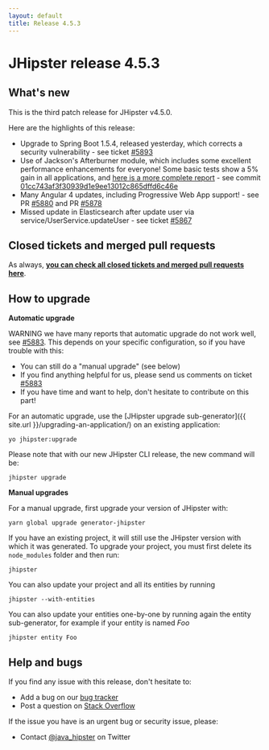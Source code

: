 ```yaml
---
layout: default
title: Release 4.5.3
---
```


JHipster release 4.5.3
==================

What's new
----------

This is the third patch release for JHipster v4.5.0.

Here are the highlights of this release:

- Upgrade to Spring Boot 1.5.4, released yesterday, which corrects a security vulnerability - see ticket [#5893](https://github.com/bpmlabs/generator-jhipster/issues/5893)
- Use of Jackson's Afterburner module, which includes some excellent performance enhancements for everyone! Some basic tests show a 5% gain in all applications, and [here is a more complete report](http://technicalrex.com/2015/02/27/performance-playground-jackson-vs-protocol-buffers-part-2) - see commit [01cc743af3f30939d1e9ee13012c865dffd6c46e](https://github.com/bpmlabs/generator-jhipster/commit/01cc743af3f30939d1e9ee13012c865dffd6c46e)
- Many Angular 4 updates, including Progressive Web App support! - see PR [#5880](https://github.com/bpmlabs/generator-jhipster/pull/5880) and PR [#5878](https://github.com/bpmlabs/generator-jhipster/pull/5878)
- Missed update in Elasticsearch after update user via service/UserService.updateUser - see ticket [#5867](https://github.com/bpmlabs/generator-jhipster/issues/5867)

Closed tickets and merged pull requests
------------
As always, __[you can check all closed tickets and merged pull requests here](https://github.com/bpmlabs/generator-jhipster/issues?q=milestone%3A4.5.3+is%3Aclosed)__.

How to upgrade
------------

**Automatic upgrade**

WARNING we have many reports that automatic upgrade do not work well, see [#5883](https://github.com/bpmlabs/generator-jhipster/issues/5883). This depends on your specific configuration, so if you have trouble with this:

- You can still do a "manual upgrade" (see below)
- If you find anything helpful for us, please send us comments on ticket [#5883](https://github.com/bpmlabs/generator-jhipster/issues/5883)
- If you have time and want to help, don't hesitate to contribute on this part!

For an automatic upgrade, use the [JHipster upgrade sub-generator]({{ site.url }}/upgrading-an-application/) on an existing application:

```
yo jhipster:upgrade
```

Please note that with our new JHipster CLI release, the new command will be:

```
jhipster upgrade
```

**Manual upgrades**

For a manual upgrade, first upgrade your version of JHipster with:

```
yarn global upgrade generator-jhipster
```

If you have an existing project, it will still use the JHipster version with which it was generated.
To upgrade your project, you must first delete its `node_modules` folder and then run:

```
jhipster
```

You can also update your project and all its entities by running

```
jhipster --with-entities
```

You can also update your entities one-by-one by running again the entity sub-generator, for example if your entity is named _Foo_

```
jhipster entity Foo
```

Help and bugs
--------------

If you find any issue with this release, don't hesitate to:

- Add a bug on our [bug tracker](https://github.com/bpmlabs/generator-jhipster/issues?state=open)
- Post a question on [Stack Overflow](http://stackoverflow.com/tags/bpmlabs/info)

If the issue you have is an urgent bug or security issue, please:

- Contact [@java_hipster](https://twitter.com/java_hipster) on Twitter
